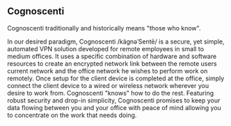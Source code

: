 ## Cognoscenti


Cognoscenti traditionally and historically means "those who know".

In our desired paradigm, Cognoscenti /kägnəˈSentē/ is a secure, yet simple, automated VPN solution developed for remote employees in small to medium offices. It uses a specific combination of hardware and software resources to create an encrypted network link between the remote users current network and the office network he wishes to perform work on remotely. Once setup for the client device is completed at the office, simply connect the client device to a wired or wireless network wherever you desire to work from. Cognoscenti "knows" how to do the rest. Featuring robust security and drop-in simplicity, Cognoscenti promises to keep your data flowing between you and your office with peace of mind allowing you to concentrate on the work that needs doing.


